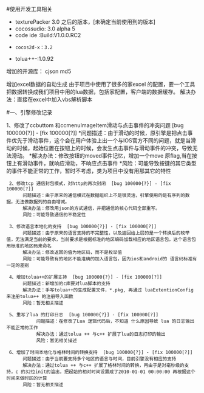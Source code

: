 #使用开发工具相关
 *    texturePacker 3.0 之后的版本，[未确定当前使用到的版本]
 *    cocossudio: 3.0 alpha 5
 *    code ide :Build:V1.0.0.RC2
 *     cocos2d-x：3.2
 *    tolua++-:1.0.92
 
增加的开源库：
     cjson
     md5
 
增加excel数据的自动生成
     由于项目中使用了很多的家excel 的配置，要一个工具把数据转换成我们项目中用的lua数据，包括家配置，客户端的数据缓存。
     解决办法：直接在excel中加入vbs解析脚本
 
#一、引擎修改记录
 
1、修改了ccbuttom 和ccmenuImageItem滑动与点击事件的冲突问题 [bug 100000{?}] - [fix 100000[?]]
*问题描述：由于滑动的时候，原引擎是把点击事件优先于滑动事件，这个会在用户体验上出一个与IOS官方不同的问题，就是当滑动的时候，起始位置在按钮上的时候，会发生点击事件与滑动事件的冲突，导致无法滑动。
*解决办法：修改按钮的moved事件记忆，增加一个move 原flag,当在按钮上有滑动事件，就响应滑动，不响应点击事件
*风险：可能导致按键的其它类型的事件不能正常的工作，暂时不考虑，类为项目中没有用那其它的特性
 
     2、修改tcp 通信封包模式，对http的再次封闭  [bug 100000{?}] - [fix 100000[?]]
          问题描述：由于原来的通信模式在数据组织上不是很灵活，引擎使用的是有序列的数据。无法做数据列的自由增减。
          解决办法：修改用json的方式通信，并把通信的核心代码全部重写。
          风险：可能导致通信的不稳定性
 
     3、修改语言本地化的支持  [bug 100000{?}] - [fix 100000[?]]
          问题描述：由于原来的语言支持的不完整性，以及返回给上层的是一个转换后的枚举值，无法满足当前的要求，当前要求是根据标准的地区编码加载相应的地区语言包，这个语言包用标准的地区码来命名
          解决办法：修改返回的值为地区码，而不是枚举值
          风险：可能导致有的地区不能准确的加入语言包，因为ios和android的 语言码标准有一定的差别
 
     4、增加tolua++的扩展支持  [bug 100000{?}] - [fix 100000[?]]
          问题描述：新增加的c库要对lua脚本的支持
          解决办法：手写tolua++的生成配置文件，*.pkg, 再通过 luaExtentionConfig来注册tolua++ 的注册导入函数
          风险：暂无相关描述
 
     5、重写了lua 的打印日志  [bug 100000{?}] - [fix 100000[?]]
               问题描述：在修改了Lua 逻辑代码后，不知道 什么原因导致 lua 的日志输出不能正常的工作
               解决办法：通过tolua ++ 与c++ 扩展了lua的日志打印的输出
               风险：暂无相关描述
 
     6、增加了时间本地化与格林时间的转换支持  [bug 100000{?}] - [fix 100000[?]]
          问题描述：由于当前要支持多个地区的语言与时间，目前引擎没有相应的支持
          解决办法：通过tolua ++ 与c++ 扩展了格林时间的转换，再由于是对毫秒级的支持，c 的32位init的溢出，把起始的相对时间设置成了2010-01-01 00:00:00 再根据这个时间来做时区的计算
          风险：暂无相关描述

